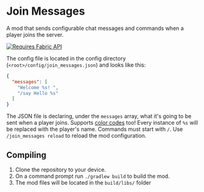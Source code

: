 # Join Messages

A mod that sends configurable chat messages and commands when a player joins the server.

[![Requires Fabric API](https://i.imgur.com/Ol1Tcf8.png)](https://www.curseforge.com/minecraft/mc-mods/fabric-api)

The config file is located in the config directory (`<root>/config/join_messages.json`) and looks like this:

```JSON
{
  "messages": [
    "Welcome %s! ",
    "/say Hello %s"
  ]
}
```

The JSON file is declaring, under the `messages` array, what it's going to be sent when a player joins. Supports [color codes](https://minecraft.gamepedia.com/Formatting_codes#Color_codes) too! Every instance of `%s` will be replaced with the player's name.
Commands must start with `/`.
Use `/join_messages reload` to reload the mod configuration.

## Compiling

1. Clone the repository to your device.
2. On a command prompt run `./gradlew build` to build the mod.
3. The mod files will be located in the `build/libs/` folder
